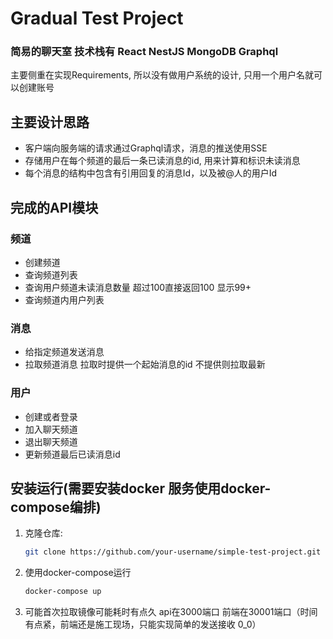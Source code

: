 # Gradual Test Project

### 简易的聊天室 技术栈有 React NestJS MongoDB Graphql

主要侧重在实现Requirements, 所以没有做用户系统的设计, 只用一个用户名就可以创建账号

## 主要设计思路
- 客户端向服务端的请求通过Graphql请求，消息的推送使用SSE
- 存储用户在每个频道的最后一条已读消息的id, 用来计算和标识未读消息
- 每个消息的结构中包含有引用回复的消息Id，以及被@人的用户Id

## 完成的API模块

### 频道
- 创建频道
- 查询频道列表
- 查询用户频道未读消息数量 超过100直接返回100 显示99+
- 查询频道内用户列表

### 消息
- 给指定频道发送消息
- 拉取频道消息 拉取时提供一个起始消息的id 不提供则拉取最新 


### 用户
- 创建或者登录
- 加入聊天频道
- 退出聊天频道
- 更新频道最后已读消息id


## 安装运行(需要安装docker 服务使用docker-compose编排)

1. 克隆仓库:

   ```bash
   git clone https://github.com/your-username/simple-test-project.git

2. 使用docker-compose运行

   ```bash
   docker-compose up

3. 可能首次拉取镜像可能耗时有点久
   api在3000端口
   前端在30001端口（时间有点紧，前端还是施工现场，只能实现简单的发送接收 0_0）